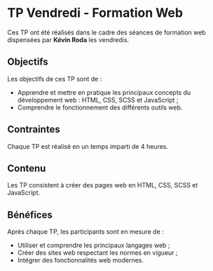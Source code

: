 # TP Vendredi - Formation Web

Ces TP ont été réalisés dans le cadre des séances de formation web dispensées par **Kévin Roda** les vendredis.

## Objectifs

Les objectifs de ces TP sont de :

- Apprendre et mettre en pratique les principaux concepts du développement web : HTML, CSS, SCSS et JavaScript ;
- Comprendre le fonctionnement des différents outils web.

## Contraintes

Chaque TP est réalisé en un temps imparti de 4 heures.

## Contenu

Les TP consistent à créer des pages web en HTML, CSS, SCSS et JavaScript.

## Bénéfices

Après chaque TP, les participants sont en mesure de :

- Utiliser et comprendre les principaux langages web ;
- Créer des sites web respectant les normes en vigueur ;
- Intégrer des fonctionnalités web modernes.
